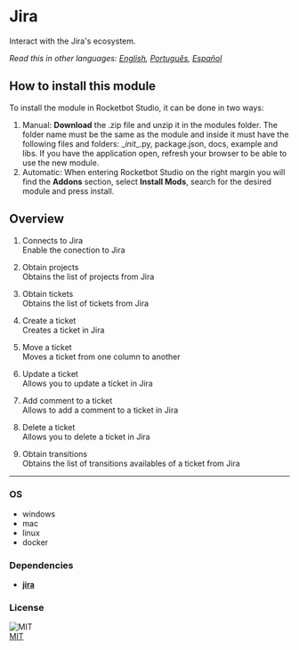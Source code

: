 # Jira
  
Interact with the Jira's ecosystem.  

*Read this in other languages: [English](README.md), [Português](README.pr.md), [Español](README.es.md)*

## How to install this module
  
To install the module in Rocketbot Studio, it can be done in two ways:
1. Manual: __Download__ the .zip file and unzip it in the modules folder. The folder name must be the same as the module and inside it must have the following files and folders: \__init__.py, package.json, docs, example and libs. If you have the application open, refresh your browser to be able to use the new module.
2. Automatic: When entering Rocketbot Studio on the right margin you will find the **Addons** section, select **Install Mods**, search for the desired module and press install.  


## Overview


1. Connects to Jira  
Enable the conection to Jira

2. Obtain projects  
Obtains the list of projects from Jira

3. Obtain tickets  
Obtains the list of tickets from Jira

4. Create a ticket  
Creates a ticket in Jira

5. Move a ticket  
Moves a ticket from one column to another

6. Update a ticket  
Allows you to update a ticket in Jira

7. Add comment to a ticket  
Allows to add a comment to a ticket in Jira

8. Delete a ticket  
Allows you to delete a ticket in Jira

9. Obtain transitions  
Obtains the list of transitions availables of a ticket from Jira  




----
### OS

- windows
- mac
- linux
- docker

### Dependencies
- [**jira**](https://pypi.org/project/jira/)
### License
  
![MIT](https://camo.githubusercontent.com/107590fac8cbd65071396bb4d04040f76cde5bde/687474703a2f2f696d672e736869656c64732e696f2f3a6c6963656e73652d6d69742d626c75652e7376673f7374796c653d666c61742d737175617265)  
[MIT](http://opensource.org/licenses/mit-license.ph)